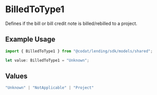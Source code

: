 # BilledToType1

Defines if the bill or bill credit note is billed/rebilled to a project.

## Example Usage

```typescript
import { BilledToType1 } from "@codat/lending/sdk/models/shared";

let value: BilledToType1 = "Unknown";
```

## Values

```typescript
"Unknown" | "NotApplicable" | "Project"
```